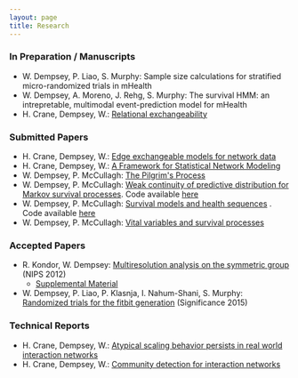 ```yaml
---
layout: page
title: Research
---
```


### In Preparation / Manuscripts
-  W. Dempsey, P. Liao, S. Murphy: Sample size calculations for stratified micro-randomized trials in mHealth
-  W. Dempsey, A. Moreno, J. Rehg, S. Murphy: The survival HMM: an intrepretable, multimodal event-prediction model for mHealth
-  H. Crane, Dempsey, W.: [Relational exchangeability](https://www.researchgate.net/publication/305616246_Relational_exchangeability)

### Submitted Papers
-  H. Crane, Dempsey, W.: [Edge exchangeable models for network data](https://www.researchgate.net/publication/299091392_Edge_exchangeable_models_for_network_data)
-  H. Crane, Dempsey, W.: [A Framework for Statistical Network Modeling](https://www.researchgate.net/publication/296349606_A_FRAMEWORK_FOR_STATISTICAL_NETWORK_MODELING)
-  W. Dempsey, P. McCullagh: [The Pilgrim's Process](https://www.researchgate.net/publication/269116563_The_pilgrim_process)
-  W. Dempsey, P. McCullagh: [Weak continuity of predictive distribution for Markov survival processes](https://www.researchgate.net/publication/268689765_Weak_continuity_of_predictive_distribution_for_Markov_survival_processes). Code available [here](https://github.com/wdempsey/markov_survival)
-  W. Dempsey, P. McCullagh: [Survival models and health sequences](https://www.researchgate.net/publication/305904290_Survival_models_and_health_sequences) . Code available [here](https://github.com/wdempsey/revival_paper)
-  W. Dempsey, P. McCullagh: [Vital variables and survival processes](https://www.researchgate.net/publication/291437405_Vital_variables_and_survival_processes)

### Accepted Papers

-  R. Kondor, W. Dempsey: [Multiresolution analysis on the symmetric group](https://papers.nips.cc/paper/4720-multiresolution-analysis-on-the-symmetric-group.pdf) (NIPS 2012)
    - [Supplemental Material](http://people.cs.uchicago.edu/~risi/papers/KondorDempseyNIPS2012supp.pdf)
-  W. Dempsey, P. Liao, P. Klasnja, I. Nahum-Shani, S. Murphy: [Randomized trials for the fitbit generation](http://onlinelibrary.wiley.com/doi/10.1111/j.1740-9713.2015.00863.x/abstract) (Significance 2015)

### Technical Reports

-  H. Crane, Dempsey, W.: [Atypical scaling behavior persists in real world interaction networks](http://arxiv.org/abs/1509.08184)
-  H. Crane, Dempsey, W.: [Community detection for interaction networks](http://arxiv.org/abs/1509.09254)
